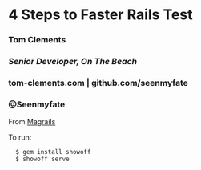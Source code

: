 # 4 Steps to Faster Rails Test
### Tom Clements
### _Senior Developer, On The Beach_

### tom-clements.com | github.com/seenmyfate
### @Seenmyfate

From [Magrails]('http://www.magrails.com')


To run:
      
      $ gem install showoff
      $ showoff serve
    